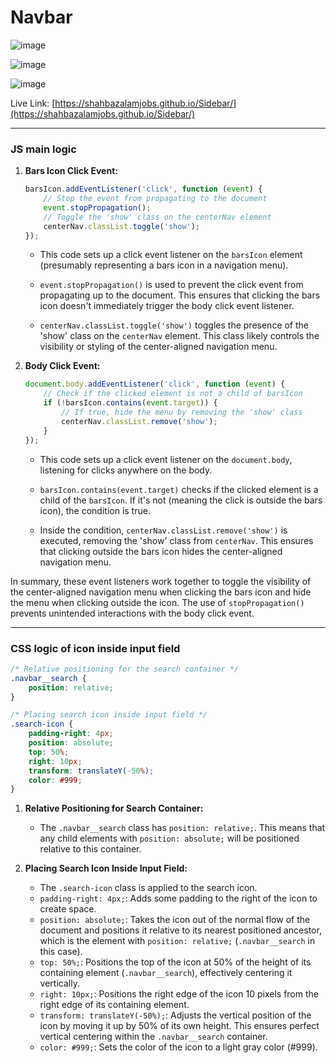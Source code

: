 
# Navbar

![image](https://github.com/shahbazalamjobs/01-Javascript-Beginners-Project/assets/125631878/5400ff95-2b53-4282-8764-2eef19b597be)


![image](https://github.com/shahbazalamjobs/01-Javascript-Beginners-Project/assets/125631878/c0a81636-9d52-47e4-b718-8d1e421e97a7)

![image](https://github.com/shahbazalamjobs/01-Javascript-Beginners-Project/assets/125631878/587ace32-c689-4e28-ae02-1928bdeff878)



Live Link: [https://shahbazalamjobs.github.io/Sidebar/](https://shahbazalamjobs.github.io/Sidebar/)

---
### JS main logic

1. **Bars Icon Click Event:**
   ```javascript
   barsIcon.addEventListener('click', function (event) {
       // Stop the event from propagating to the document
       event.stopPropagation();
       // Toggle the 'show' class on the centerNav element
       centerNav.classList.toggle('show');
   });
   ```
   - This code sets up a click event listener on the `barsIcon` element (presumably representing a bars icon in a navigation menu).
   - `event.stopPropagation()` is used to prevent the click event from propagating up to the document. This ensures that clicking the bars icon doesn't immediately trigger the body click event listener.

   - `centerNav.classList.toggle('show')` toggles the presence of the 'show' class on the `centerNav` element. This class likely controls the visibility or styling of the center-aligned navigation menu.

2. **Body Click Event:**
   ```javascript
   document.body.addEventListener('click', function (event) {
       // Check if the clicked element is not a child of barsIcon
       if (!barsIcon.contains(event.target)) {
           // If true, hide the menu by removing the 'show' class
           centerNav.classList.remove('show');
       }
   });
   ```
   - This code sets up a click event listener on the `document.body`, listening for clicks anywhere on the body.
   - `barsIcon.contains(event.target)` checks if the clicked element is a child of the `barsIcon`. If it's not (meaning the click is outside the bars icon), the condition is true.

   - Inside the condition, `centerNav.classList.remove('show')` is executed, removing the 'show' class from `centerNav`. This ensures that clicking outside the bars icon hides the center-aligned navigation menu.

In summary, these event listeners work together to toggle the visibility of the center-aligned navigation menu when clicking the bars icon and hide the menu when clicking outside the icon. The use of `stopPropagation()` prevents unintended interactions with the body click event.

---


### CSS logic of icon inside input field

```css
/* Relative positioning for the search container */
.navbar__search {
    position: relative;
}

/* Placing search icon inside input field */
.search-icon {
    padding-right: 4px;
    position: absolute;
    top: 50%;
    right: 10px;
    transform: translateY(-50%);
    color: #999;
}
```

1. **Relative Positioning for Search Container:**
   - The `.navbar__search` class has `position: relative;`. This means that any child elements with `position: absolute;` will be positioned relative to this container.

2. **Placing Search Icon Inside Input Field:**
   - The `.search-icon` class is applied to the search icon.
   - `padding-right: 4px;`: Adds some padding to the right of the icon to create space.
   - `position: absolute;`: Takes the icon out of the normal flow of the document and positions it relative to its nearest positioned ancestor, which is the element with `position: relative;` (`.navbar__search` in this case).
   - `top: 50%;`: Positions the top of the icon at 50% of the height of its containing element (`.navbar__search`), effectively centering it vertically.
   - `right: 10px;`: Positions the right edge of the icon 10 pixels from the right edge of its containing element.
   - `transform: translateY(-50%);`: Adjusts the vertical position of the icon by moving it up by 50% of its own height. This ensures perfect vertical centering within the `.navbar__search` container.
   - `color: #999;`: Sets the color of the icon to a light gray color (#999).
